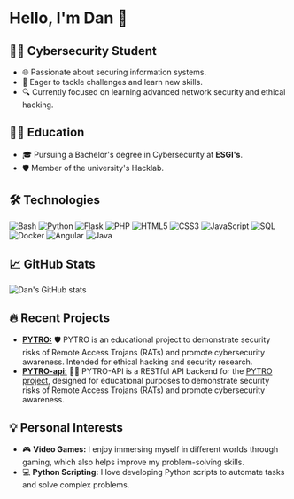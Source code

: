 # Hello, I'm Dan 👋

## 🧑‍💻 Cybersecurity Student
- 🌐 Passionate about securing information systems.
- 🚀 Eager to tackle challenges and learn new skills.
- 🔍 Currently focused on learning advanced network security and ethical hacking.

## 👨‍🎓 Education
- 🎓 Pursuing a Bachelor's degree in Cybersecurity at **ESGI's**.
- 🛡 Member of the university's Hacklab.

## 🛠️ Technologies
![Bash](https://img.shields.io/badge/Bash-121011.svg?style=flat&logo=gnu-bash&logoColor=white)
![Python](https://img.shields.io/badge/Python-3776AB.svg?style=flat&logo=python&logoColor=white)
![Flask](https://img.shields.io/badge/Flask-000000.svg?style=flat&logo=flask&logoColor=white)
![PHP](https://img.shields.io/badge/PHP-777BB4.svg?style=flat&logo=php&logoColor=white)
![HTML5](https://img.shields.io/badge/HTML5-E34F26.svg?style=flat&logo=html5&logoColor=white)
![CSS3](https://img.shields.io/badge/CSS3-1572B6.svg?style=flat&logo=css3&logoColor=white)
![JavaScript](https://img.shields.io/badge/JavaScript-F7DF1E.svg?style=flat&logo=javascript&logoColor=black)
![SQL](https://img.shields.io/badge/SQL-336791.svg?style=flat&logo=postgresql&logoColor=white)
![Docker](https://img.shields.io/badge/Docker-2496ED.svg?style=flat&logo=docker&logoColor=white)
![Angular](https://img.shields.io/badge/Angular-DD0031.svg?style=flat&logo=angular&logoColor=white)
![Java](https://img.shields.io/badge/Java-007396.svg?style=flat&logo=java&logoColor=white)

## 📈 GitHub Stats
![Dan's GitHub stats](https://github-readme-stats.vercel.app/api?username=Danette10&show_icons=true&theme=radical)

## 🔥 Recent Projects
- **[PYTRO:](https://github.com/Danette10/PYTRO)** 🛡️ PYTRO is an educational project to demonstrate security risks of Remote Access Trojans (RATs) and promote cybersecurity awareness. Intended for ethical hacking and security research.
- **[PYTRO-api:](https://github.com/Danette10/PYTRO-api)** 🕵️‍♂️ PYTRO-API is a RESTful API backend for the [PYTRO project](https://github.com/Danette10/PYTRO), designed for educational purposes to demonstrate security risks of Remote Access Trojans (RATs) and promote cybersecurity awareness.

## 💡 Personal Interests
- 🎮 **Video Games:** I enjoy immersing myself in different worlds through gaming, which also helps improve my problem-solving skills.
- 💻 **Python Scripting:** I love developing Python scripts to automate tasks and solve complex problems.

